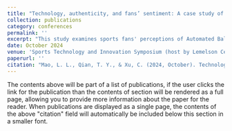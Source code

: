 ```yaml
---
title: "Technology, authenticity, and fans’ sentiment: A case study of the automated ball-strike system"
collection: publications
category: conferences
permalink: ''
excerpt: "This study examines sports fans' perceptions of Automated Ball-Strike (ABS) technology in baseball, focusing on its impact on the perceived authenticity of the game. By analyzing 225 Reddit posts and 8,529 comments through topic modeling, sentiment, and thematic analysis, three core themes emerged: nostalgic authenticity, procedural authenticity, and community authenticity. Fans' views on ABS reflect a tension between embracing technological advancement and preserving traditional elements of the sport. This nuanced reconciliation shapes whether fans accept or resist ABS, contributing valuable insight into the evolving role of technology in sports and its effect on fan engagement and authenticity."
date: October 2024
venue: 'Sports Technology and Innovation Symposium (host by Lemelson Center for the Study of Invention and Innovation, National Museum of American History, Smithsonian Institution), Washington, DC.'
paperurl: ''
citation: "Mao, L. L., Qian, T. Y., & Xu, C. (2024, October). Technology, authenticity, and fans’ sentiment: A case study of the automated ball-strike system. Sports Technology and Innovation Symposium, Washington, DC."
---
```


The contents above will be part of a list of publications, if the user clicks the link for the publication than the contents of section will be rendered as a full page, allowing you to provide more information about the paper for the reader. When publications are displayed as a single page, the contents of the above "citation" field will automatically be included below this section in a smaller font.
